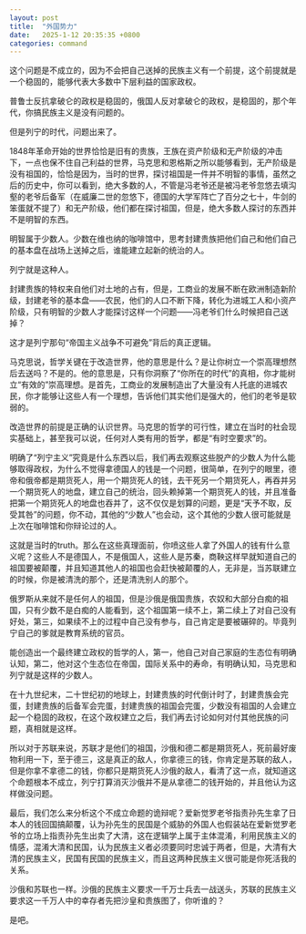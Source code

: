 ```yaml
---
layout: post
title:  "外国势力"
date:   2025-1-12 20:35:35 +0800
categories: command
---
```



这个问题是不成立的，因为不会把自己送掉的民族主义有一个前提，这个前提就是一个稳固的，能够代表大多数中下层利益的国家政权。

普鲁士反抗拿破仑的政权是稳固的，俄国人反对拿破仑的政权，是稳固的，那个年代，你搞民族主义是没有问题的。

但是列宁的时代，问题出来了。

1848年革命开始的世界恰恰是旧有的贵族，王族在资产阶级和无产阶级的冲击下，一点也保不住自己利益的世界，马克思和恩格斯之所以能够看到，无产阶级是没有祖国的，恰恰是因为，当时的世界，探讨祖国是一件并不明智的事情，虽然之后的历史中，你可以看到，绝大多数的人，不管是冯老爷还是被冯老爷忽悠去填沟壑的老爷后备军（在威廉二世的忽悠下，德国的大学军阵亡了百分之七十，牛剑的笨蛋就不提了）和无产阶级，他们都在探讨祖国，但是，绝大多数人探讨的东西并不是明智的东西。

明智属于少数人。少数在维也纳的咖啡馆中，思考封建贵族把他们自己和他们自己的基本盘在战场上送掉之后，谁能建立起新的统治的人。

列宁就是这种人。

封建贵族的特权来自他们对土地的占有，但是，工商业的发展不断在欧洲制造新阶级，封建老爷的基本盘——农民，他们的人口不断下降，转化为进城工人和小资产阶级，只有明智的少数人才能探讨这样一个问题——冯老爷们什么时候把自己送掉？

这才是列宁那句“帝国主义战争不可避免”背后的真正逻辑。

马克思说，哲学关键在于改造世界，他的意思是什么？是让你树立一个崇高理想然后去送吗？不是的。他的意思是，只有你洞察了“你所在的时代”的真相，你才能树立“有效的”崇高理想。是首先，工商业的发展制造出了大量没有人托底的进城农民，你才能够让这些人有一个理想，告诉他们其实他们是强大的，他们的老爷是软弱的。

改造世界的前提是正确的认识世界。马克思的哲学的可行性，建立在当时的社会现实基础上，甚至我可以说，任何对人类有用的哲学，都是“有时空要求”的。

明确了“列宁主义”究竟是什么东西以后，我们再去观察这些脱产的少数人为什么能够取得政权，为什么不觉得拿德国人的钱是一个问题，很简单，在列宁的眼里，德帝和俄帝都是期货死人，用一个期货死人的钱，去干死另一个期货死人，再吞并另一个期货死人的地盘，建立自己的统治，回头赖掉第一个期货死人的钱，并且准备把第一个期货死人的地盘也吞并了，这不仅仅是划算的问题，更是“天予不取，反受其咎”的问题，你不动，其他的“少数人”也会动，这个其他的少数人很可能就是上次在咖啡馆和你辩论过的人。

这就是当时的truth。那么在这些真理面前，你喷这些人拿了外国人的钱有什么意义呢？这些人不是德国人，不是俄国人，这些人是苏秦，商鞅这样早就知道自己的祖国要被颠覆，并且知道其他人的祖国也会赶快被颠覆的人，无非是，当苏联建立的时候，你是被清洗的那个，还是清洗别人的那个。

俄罗斯从来就不是任何人的祖国，但是沙俄是俄国贵族，农奴和大部分白痴的祖国，只有少数不是白痴的人能看到，这个祖国第一续不上，第二续上了对自己没有好处，第三，如果续不上的过程中自己没有参与，自己肯定是要被碾碎的。毕竟列宁自己的爹就是教育系统的官员。

能创造出一个最终建立政权的哲学的人，第一，他自己对自己家庭的生态位有明确认知，第二，他对这个生态位在帝国，国际关系中的寿命，有明确认知，马克思和列宁就是这样的少数人。

在十九世纪末，二十世纪初的地球上，封建贵族的时代倒计时了，封建贵族会完蛋，封建贵族的后备军会完蛋，封建贵族的祖国会完蛋，少数没有祖国的人会建立起一个稳固的政权，在这个政权建立之后，我们再去讨论如何对付其他民族的问题，真相就是这样。

所以对于苏联来说，苏联才是他们的祖国，沙俄和德二都是期货死人，死前最好废物利用一下，至于德三，这是真正的敌人，你拿德三的钱，你肯定是苏联的敌人，但是你拿不拿德二的钱，你都只是期货死人沙俄的敌人，看清了这一点，就知道这个命题根本不成立，列宁打算消灭沙俄并不是从拿德二的钱开始的，并且他认为这样做没问题。

最后，我们怎么来分析这个不成立命题的诡辩呢？爱新觉罗老爷指责孙先生拿了日本人的钱回国搞颠覆，认为孙先生的民国是个威胁的外国人也假装站在爱新觉罗老爷的立场上指责孙先生出卖了大清，这在逻辑学上属于主体混淆，利用民族主义的情感，混淆大清和民国，认为民族主义者必须要同时忠诚于两者，但是，大清有大清的民族主义，民国有民国的民族主义，而且这两种民族主义很可能是你死活我的关系。

沙俄和苏联也一样。沙俄的民族主义要求一千万士兵去一战送头，苏联的民族主义要求这一千万人中的幸存者先把沙皇和贵族图了，你听谁的？

是吧。


